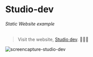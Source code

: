 
# Studio-dev
###### Static Website example

> Visit the website, [Studio dev](https://smile-and-code.github.io/Studio-dev/). :balloon::balloon::balloon:

![screencapture-studio-dev](https://user-images.githubusercontent.com/25568321/47722821-3f5ea980-dc21-11e8-9852-a215a129920c.png)
